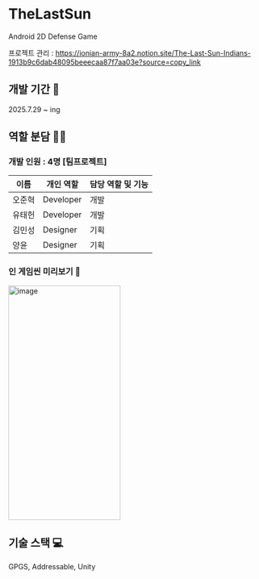 # TheLastSun
Android 2D Defense Game

프로젝트 관리 : https://ionian-army-8a2.notion.site/The-Last-Sun-Indians-1913b9c6dab48095beeecaa87f7aa03e?source=copy_link

## 개발 기간 📅
2025.7.29 ~ ing

## 역할 분담 🧑‍💻
### 개발 인원 : 4명 [팀프로젝트]
| 이름 | 개인 역할 | 담당 역할 및 기능 |
| ------ | ---------- | ------ |
| 오준혁 | Developer | 개발 |
| 유태헌 | Developer | 개발 |
| 김민성 | Designer | 기획 |
| 양윤 | Designer | 기획 |


### 인 게임씬 미리보기 🔎
<img width="222" height="465" alt="image" src="https://github.com/user-attachments/assets/36abf8f2-729a-423c-b697-ba12b6bbdd9d" />



## 기술 스택 💻
GPGS, Addressable, Unity 
